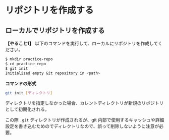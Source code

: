 # リポジトリを作成する

## ローカルでリポジトリを作成する

**【やること1】** 以下のコマンドを実行して、ローカルにリポジトリを作成してください。

```bash
$ mkdir practice-repo
$ cd practice-repo
$ git init
Initialized empty Git repository in <path>
```

**コマンドの形式**

```bash
git init [ディレクトリ]
```

ディレクトリを指定しなかった場合、カレントディレクトリが新規のリポジトリとして初期化される。

この際 ``.git`` ディレクトリが作成されるが、git 内部で使用するキャッシュや詳細設定を書き込むためのでディレクトリなので、誤って削除しないように注意が必要。
